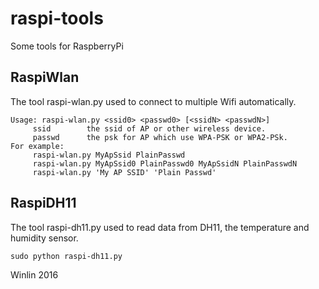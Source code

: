 # raspi-tools

Some tools for RaspberryPi

## RaspiWlan

The tool raspi-wlan.py used to connect to multiple Wifi automatically.
```
Usage: raspi-wlan.py <ssid0> <passwd0> [<ssidN> <passwdN>]
     ssid        the ssid of AP or other wireless device.
     passwd      the psk for AP which use WPA-PSK or WPA2-PSk.
For example:
     raspi-wlan.py MyApSsid PlainPasswd
     raspi-wlan.py MyApSsid0 PlainPasswd0 MyApSsidN PlainPasswdN
     raspi-wlan.py 'My AP SSID' 'Plain Passwd'
```

## RaspiDH11

The tool raspi-dh11.py used to read data from DH11, the temperature and humidity sensor.
```
sudo python raspi-dh11.py
```

Winlin 2016

